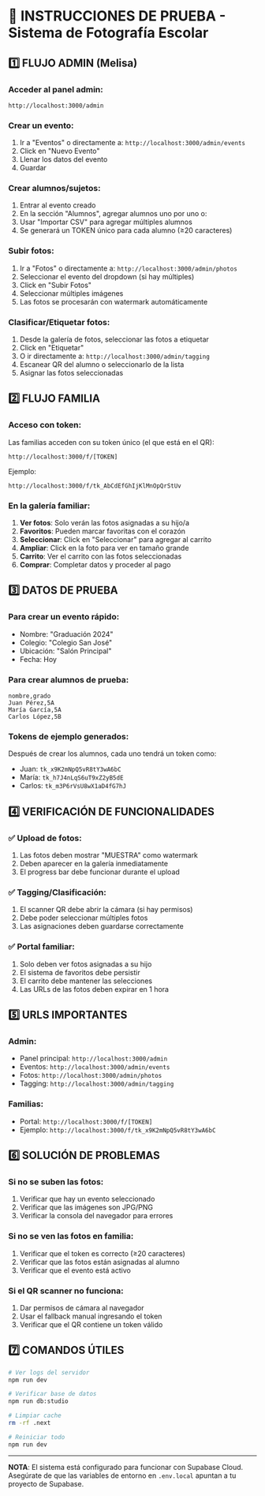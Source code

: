 # 🧪 INSTRUCCIONES DE PRUEBA - Sistema de Fotografía Escolar

## 1️⃣ FLUJO ADMIN (Melisa)

### Acceder al panel admin:
```
http://localhost:3000/admin
```

### Crear un evento:
1. Ir a "Eventos" o directamente a: `http://localhost:3000/admin/events`
2. Click en "Nuevo Evento"
3. Llenar los datos del evento
4. Guardar

### Crear alumnos/sujetos:
1. Entrar al evento creado
2. En la sección "Alumnos", agregar alumnos uno por uno o:
3. Usar "Importar CSV" para agregar múltiples alumnos
4. Se generará un TOKEN único para cada alumno (≥20 caracteres)

### Subir fotos:
1. Ir a "Fotos" o directamente a: `http://localhost:3000/admin/photos`
2. Seleccionar el evento del dropdown (si hay múltiples)
3. Click en "Subir Fotos"
4. Seleccionar múltiples imágenes
5. Las fotos se procesarán con watermark automáticamente

### Clasificar/Etiquetar fotos:
1. Desde la galería de fotos, seleccionar las fotos a etiquetar
2. Click en "Etiquetar"
3. O ir directamente a: `http://localhost:3000/admin/tagging`
4. Escanear QR del alumno o seleccionarlo de la lista
5. Asignar las fotos seleccionadas

## 2️⃣ FLUJO FAMILIA

### Acceso con token:
Las familias acceden con su token único (el que está en el QR):
```
http://localhost:3000/f/[TOKEN]
```
Ejemplo:
```
http://localhost:3000/f/tk_AbCdEfGhIjKlMnOpQrStUv
```

### En la galería familiar:
1. **Ver fotos**: Solo verán las fotos asignadas a su hijo/a
2. **Favoritos**: Pueden marcar favoritas con el corazón
3. **Seleccionar**: Click en "Seleccionar" para agregar al carrito
4. **Ampliar**: Click en la foto para ver en tamaño grande
5. **Carrito**: Ver el carrito con las fotos seleccionadas
6. **Comprar**: Completar datos y proceder al pago

## 3️⃣ DATOS DE PRUEBA

### Para crear un evento rápido:
- Nombre: "Graduación 2024"
- Colegio: "Colegio San José"
- Ubicación: "Salón Principal"
- Fecha: Hoy

### Para crear alumnos de prueba:
```csv
nombre,grado
Juan Pérez,5A
María García,5A
Carlos López,5B
```

### Tokens de ejemplo generados:
Después de crear los alumnos, cada uno tendrá un token como:
- Juan: `tk_x9K2mNpQ5vR8tY3wA6bC`
- María: `tk_h7J4nLqS6uT9xZ2yB5dE`
- Carlos: `tk_m3P6rVsU8wX1aD4fG7hJ`

## 4️⃣ VERIFICACIÓN DE FUNCIONALIDADES

### ✅ Upload de fotos:
1. Las fotos deben mostrar "MUESTRA" como watermark
2. Deben aparecer en la galería inmediatamente
3. El progress bar debe funcionar durante el upload

### ✅ Tagging/Clasificación:
1. El scanner QR debe abrir la cámara (si hay permisos)
2. Debe poder seleccionar múltiples fotos
3. Las asignaciones deben guardarse correctamente

### ✅ Portal familiar:
1. Solo deben ver fotos asignadas a su hijo
2. El sistema de favoritos debe persistir
3. El carrito debe mantener las selecciones
4. Las URLs de las fotos deben expirar en 1 hora

## 5️⃣ URLS IMPORTANTES

### Admin:
- Panel principal: `http://localhost:3000/admin`
- Eventos: `http://localhost:3000/admin/events`
- Fotos: `http://localhost:3000/admin/photos`
- Tagging: `http://localhost:3000/admin/tagging`

### Familias:
- Portal: `http://localhost:3000/f/[TOKEN]`
- Ejemplo: `http://localhost:3000/f/tk_x9K2mNpQ5vR8tY3wA6bC`

## 6️⃣ SOLUCIÓN DE PROBLEMAS

### Si no se suben las fotos:
1. Verificar que hay un evento seleccionado
2. Verificar que las imágenes son JPG/PNG
3. Verificar la consola del navegador para errores

### Si no se ven las fotos en familia:
1. Verificar que el token es correcto (≥20 caracteres)
2. Verificar que las fotos están asignadas al alumno
3. Verificar que el evento está activo

### Si el QR scanner no funciona:
1. Dar permisos de cámara al navegador
2. Usar el fallback manual ingresando el token
3. Verificar que el QR contiene un token válido

## 7️⃣ COMANDOS ÚTILES

```bash
# Ver logs del servidor
npm run dev

# Verificar base de datos
npm run db:studio

# Limpiar cache
rm -rf .next

# Reiniciar todo
npm run dev
```

---

**NOTA**: El sistema está configurado para funcionar con Supabase Cloud. Asegúrate de que las variables de entorno en `.env.local` apuntan a tu proyecto de Supabase.